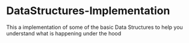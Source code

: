 # DataStructures-Implementation
This a implementation of some of the basic Data Structures to help you understand what is happening under the hood
